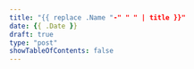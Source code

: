 ```yaml
---
title: "{{ replace .Name "-" " " | title }}"
date: {{ .Date }}
draft: true
type: "post"
showTableOfContents: false
---
```

